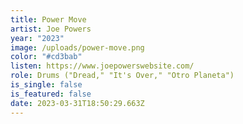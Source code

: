 ```yaml
---
title: Power Move
artist: Joe Powers
year: "2023"
image: /uploads/power-move.png
color: "#cd3bab"
listen: https://www.joepowerswebsite.com/
role: Drums ("Dread," "It's Over," "Otro Planeta")
is_single: false
is_featured: false
date: 2023-03-31T18:50:29.663Z
---
```


